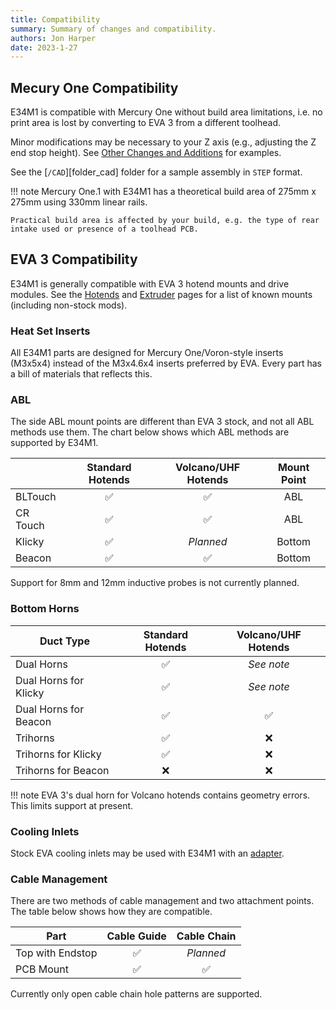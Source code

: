```yaml
---
title: Compatibility
summary: Summary of changes and compatibility.
authors: Jon Harper
date: 2023-1-27
---
```


## Mecury One Compatibility

E34M1 is compatible with Mercury One without build area limitations, i.e. no print area is lost by converting to EVA 3 from a different toolhead.

Minor modifications may be necessary to your Z axis (e.g., adjusting the Z end stop height). See [Other Changes and Additions](#other-changes-and-additions) for examples.

See the [`/CAD`][folder_cad] folder for a sample assembly in `STEP` format.

!!! note
    Mercury One.1 with E34M1 has a theoretical build area of 275mm x 275mm using 330mm linear rails.

    Practical build area is affected by your build, e.g. the type of rear intake used or presence of a toolhead PCB.

## EVA 3 Compatibility

E34M1 is generally compatible with EVA 3 hotend mounts and drive modules. See the [Hotends](hotends.md) and [Extruder](drive.md) pages for a list of known mounts (including non-stock mods).

### Heat Set Inserts

All E34M1 parts are designed for Mercury One/Voron-style inserts (M3x5x4) instead of the M3x4.6x4 inserts preferred by EVA. Every part has a bill of materials that reflects this.

### ABL

The side ABL mount points are different than EVA 3 stock, and not all ABL methods use them. The chart below shows which ABL methods are supported by E34M1.

|          | Standard Hotends   | Volcano/UHF Hotends | Mount Point |
|----------|:------------------:|:------------------:|:-----------:|
| BLTouch  | :white_check_mark: | :white_check_mark: | ABL         |
| CR Touch | :white_check_mark: | :white_check_mark: | ABL         |
| Klicky   | :white_check_mark: | *Planned*          | Bottom      |
| Beacon   | :white_check_mark: | :white_check_mark: | Bottom      |

Support for 8mm and 12mm inductive probes is not currently planned.

### Bottom Horns

| Duct Type             | Standard Hotends | Volcano/UHF Hotends  |
|-----------------------|:----------------:|:--------------------:|
| Dual Horns            | :white_check_mark: | *See note*         |
| Dual Horns for Klicky | :white_check_mark: | *See note*         |
| Dual Horns for Beacon | :white_check_mark: | :white_check_mark: |
| Trihorns              | :white_check_mark: | :x:                |
| Trihorns for Klicky   | :white_check_mark: | :x:                |
| Trihorns for Beacon   | :x:                | :x:                |

!!! note
    EVA 3's dual horn for Volcano hotends contains geometry errors. This limits support at present.

### Cooling Inlets

Stock EVA cooling inlets may be used with E34M1 with an [adapter](../modules/rear.md#stock-rear-inlet-adapter).


### Cable Management

There are two methods of cable management and two attachment points. The table below shows how they are compatible.

| Part             | Cable Guide | Cable Chain |
|------------------|:-----------:|:-----------:|
| Top with Endstop | :white_check_mark: | *Planned* |
| PCB Mount        | :white_check_mark: | :white_check_mark: |

Currently only open cable chain hole patterns are supported.
